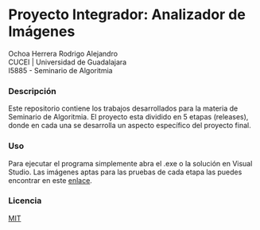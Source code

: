 # Proyecto Integrador: Analizador de Imágenes

Ochoa Herrera Rodrigo Alejandro  
CUCEI | Universidad de Guadalajara  
I5885 - Seminario de Algoritmia

### Descripción

Este repositorio contiene los trabajos desarrollados para la materia de Seminario de Algoritmia. El proyecto esta dividido en 5 etapas (releases), donde en cada una se desarrolla un aspecto específico del proyecto final.

### Uso

Para ejecutar el programa simplemente abra el .exe o la solución en Visual Studio. Las imágenes aptas para las pruebas de cada etapa las puedes encontrar en este [enlace](https://bit.ly/30r7uCw).

### Licencia

[MIT](https://github.com/ROALOCH/analizador-imagenes-algoritmia/blob/master/LICENSE)
